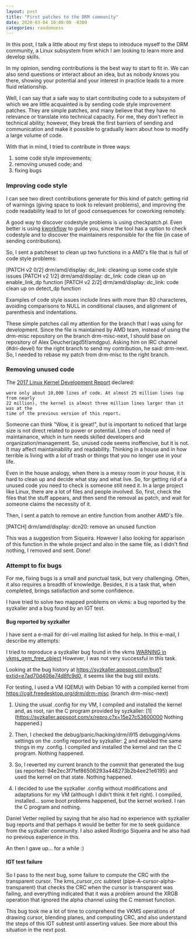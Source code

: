 ```yaml
---
layout: post
title: "First patches to the DRM community"
date: 2020-03-04 10:00:00 -0300
categories: randomness
--- 
```


In this post, I talk a little about my first steps to introduce myself to the
DRM community, a Linux subsystem from which I am looking to learn more and
develop skills.

In my opinion, sending contributions is the best way to start to fit in. We can
also send questions or interact about an idea, but as nobody knows you there,
showing your potential and your interest in practice leads to a more fluid
relationship.

Well, I can say that a safe way to start contributing code to a subsystem of
which we are little acquainted is by sending code style improvement patches.
They are simple patches, and many believe that they have no relevance or
translate into technical capacity. For me, they don't reflect in technical
ability; however, they break the first barriers of sending and communication and
make it possible to gradually learn about how to modify a large volume of code.

With that in mind, I tried to contribute in three ways:
1. some code style improvements;
2. removing unused code; and
3. fixing bugs

### Improving code style

I can see two direct contributions generate for this kind of patch: getting rid
of warnings (giving space to look to relevant problems), and improving the code
readability lead to lot of good consequences for coworking remotely.

A good way to discover codestyle problems is using checkpatch.pl. Even better is
using [kworkflow](https://github.com/kworkflow/kworkflow) to guide you, since
the tool has a option to check codestyle and to discover the maintainers
responsible for the file (in case of sending contributions).

So, I sent a patcheset to clean up two functions in a AMD's file that is full of
code style problems:

[PATCH v2 0/2] drm/amd/display: dc_link: cleaning up some code style issues
[PATCH v2 1/2] drm/amd/display: dc_link: code clean up on enable_link_dp
function [PATCH v2 2/2] drm/amd/display: dc_link: code clean up on detect_dp
function

Examples of code style issues include lines with more than 80 characteres,
avoiding comparisons to NULL in conditional clauses, and alignment of
parenthesis and indentations.

These simple patches call my attention for the branch that I was using for
development. Since the file is maintained by AMD team, instead of using the
drm-misc repository on the branch drm-misc-next, I should base on repository of
Alex Deucher(agd5f/amdgpu). Asking him on IRC channel (#dri-devel) for the right
branch to send my contribution, he said: drm-next. So, I needed to rebase my
patch from drm-misc to the right branch.

### Removing unused code

The [2017 Linux Kernel Development
Report](https://go.pardot.com/l/6342/2017-10-24/3xr3f2/6342/188781/Publication_LinuxKernelReport_2017.pdf)
declared:

``` The kernel has grown steadily since its first release in 1991, when there
were only about 10,000 lines of code. At almost 25 million lines (up from nearly
22 million), the kernel is almost three million lines larger than it was at the
time of the previous version of this report. 
```

Someone can think "Wow, it is great!", but is important to noticed that large
size is not direct related to power or potential. Lines of code need of
maintainance, which in turn needs skilled developers and
organization/management. So, unused code seems inoffencive, but it is not. It
may affect maintainability and readability. Thinking in a house and in how
terrible is living with a lot of trash or things that you no longer use in your
life.

Even in the house analogy, when there is a messy room in your house, it is hard
to clean up and decide what stay and what live. So, for getting rid of a unused
code you need to check is someone still need it. In a large project like Linux,
there are a lot of files and people involved. So, first, check the files that
the stuff appears, and then send the removal as patch, and wait for someone
claims the necessity of it.

Then, I sent a patch to remove an entire function from another AMD's file.

[PATCH] drm/amd/display: dcn20: remove an unused function

This was a suggestion from Siqueira. However I also looking for apparison of
this function in the whole project and also in the same file, as I didn't find
nothing, I removed and sent. Done!

### Attempt to fix bugs

For me, fixing bugs is a small and punctual task, but very challenging. Often,
it also requires a breadth of knowledge. Besides, it is a task that, when
completed, brings satisfaction and some confidence.

I have tried to solve two mapped problems on vkms: a bug reported by the
syzkaller and a bug found by an IGT test.

#### Bug reported by syzkaller

I have sent a e-mail for dri-vel mailing list asked for help. In this e-mail, I
describe my attempts:

I tried to reproduce a syzkaller bug found in the vkms [WARNING in
vkms\_gem\_free\_object](https://groups.google.com/forum/#!msg/syzkaller-bugs/_oARhriB1SA/PelnW1BqAwAJ)
However, I was not very successful in this task.

Looking at the bug history at
https://syzkaller.appspot.com/bug?extid=e7ad70d406e74d8fc9d0, it seems like the
bug still exists.

For testing, I used a VM (QEMU) with Debian 10 with a compiled kernel from
https://cgit.freedesktop.org/drm/drm-misc (branch drm-misc-next)

1. Using the usual .config for my VM, I compiled and installed the kernel and,
   as root, ran the C program provided by syzkaller:
[1](https://syzkaller.appspot.com/x/repro.c?x=15e27c53600000 Nothing happened.)

2. Then, I checked the debug/panic/hacking/drm/i915 debugging/vkms settings on
   the .config reported by syzkaller:
[2](https://syzkaller.appspot.com/x/.config?x=7cf4eed5fe42c31a) and enabled the same
things in my .config.  I compiled and installed the kernel and ran the C
program.  Nothing happened.

3. So, I reverted my current branch to the commit that generated the bug (as
   reported: 94e2ec3f7fef86506293a448273b2b4ee21e6195) and used the kernel on
that state.  Nothing happened.

4. I decided to use the syzkaller .config without modifications and adaptations
   for my VM (although I didn't think it felt right). I compiled, installed...
some boot problems happened, but the kernel worked. I ran the C program and
nothing.

Daniel Vetter replied by saying that he also had no experience with syzkaller
bug reports and that perhaps it would be better for me to seek guidance from the
syzkaller community. I also asked Rodrigo Siqueira and he also had no previous
experience in this.

An then I gave up... for a while :)

#### IGT test failure

So I pass to the next bug, some failure to compute the CRC with the transparent
cursor. The kms\_cursor\_crc subtest (pipe-A-cursor-alpha-transparent) that
checks the CRC when the cursor is transparent was failing, and everything
indicated that it was a problem around the XRGB operation that ignored the
alpha channel using the C memset function.

This bug took me a lot of time to comprehend the VKMS operations of drawing
cursor, blending planes, and computing CRC, and also understand the steps of
this IGT subtest until asserting values. See more about this situation in the
next post.


